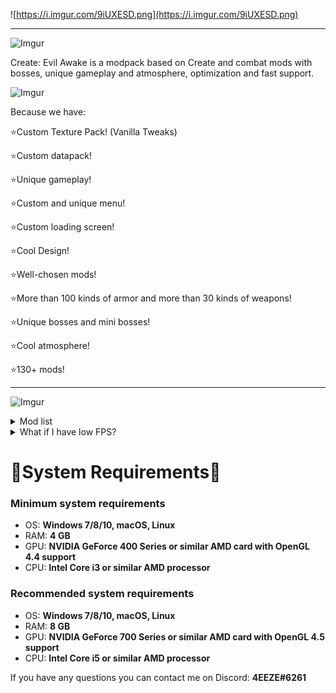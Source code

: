 ![https://i.imgur.com/9iUXESD.png](https://i.imgur.com/9iUXESD.png)

---

![Imgur](https://i.imgur.com/wKyEN0J.png)

Create: Evil Awake is a modpack based on Create and combat mods with bosses, unique gameplay and atmosphere, optimization and fast support.

![Imgur](https://i.imgur.com/yKYqMXK.png)


Because we have:

⭐Custom Texture Pack! (Vanilla Tweaks)

⭐Custom datapack!

⭐Unique gameplay!

⭐Custom and unique menu!

⭐Custom loading screen!

⭐Cool Design!

⭐Well-chosen mods!

⭐More than 100 kinds of armor and more than 30 kinds of weapons!

⭐Unique bosses and mini bosses!

⭐Cool atmosphere!

⭐130+ mods!

---

![Imgur](https://i.imgur.com/hzffWFM.png)

<details>
<summary>Mod list</summary>
<br>
<!-- We need a space between the <br> and the content -->

**Total: 136 mods** *(The list of mods may change)*
---
- [Just Enough Items (JEI) Minecraft Mods - CurseForge](https://www.curseforge.com/minecraft/mc-mods/jei)
- [Item Borders - Minecraft Mod (modrinth.com)](https://modrinth.com/mod/item-borders)
- [Integrated API Minecraft Mods - CurseForge](https://www.curseforge.com/minecraft/mc-mods/integrated-api)
- [Illuminations Forge 🔥 Minecraft Mods - CurseForge](https://www.curseforge.com/minecraft/mc-mods/illuminations-forge)
- [Integrated Dungeons and Structures - Minecraft Mod (modrinth.com)](https://modrinth.com/mod/idas)
- [Iceberg - Minecraft Mod (modrinth.com)](https://modrinth.com/mod/iceberg)
- [Item Highlighter - Minecraft Mod (modrinth.com)](https://modrinth.com/mod/item-highlighter)
- [Healing Campfire - Minecraft Mod (modrinth.com)](https://modrinth.com/mod/healing-campfire)
- [GoProne Minecraft Mods - CurseForge](https://www.curseforge.com/minecraft/mc-mods/goprone)
- [Geckolib - Minecraft Mod (modrinth.com)](https://modrinth.com/mod/geckolib)
- [Audio Extension for FancyMenu - Minecraft Mod (modrinth.com)](https://modrinth.com/mod/audio-extension-for-fancymenu)
- [Flywheel - Minecraft Mod (modrinth.com)](https://modrinth.com/mod/flywheel)
- [First-person Model - Minecraft Mod (modrinth.com)](https://modrinth.com/mod/first-person-model)
- [Fastload - Minecraft Mod (modrinth.com)](https://modrinth.com/mod/fastload)
- [Fast Leaf Decay Minecraft Mods - CurseForge](https://www.curseforge.com/minecraft/mc-mods/fast-leaf-decay)
- [Farmer's Delight - Minecraft Mod (modrinth.com)](https://modrinth.com/mod/farmers-delight)
- [FancyMenu - Minecraft Mod (modrinth.com)](https://modrinth.com/mod/fancymenu)
- [Create: Extended Cogwheels - Minecraft Mod (modrinth.com)](https://modrinth.com/mod/extended-cogwheels)
- [Create: Extended Flywheels Minecraft Mods - CurseForge](https://www.curseforge.com/minecraft/mc-mods/create-extended-flywheels)
- [Every Compat (Wood Good) - Minecraft Mod (modrinth.com)](https://modrinth.com/mod/every-compat)
- [EntityCulling - Minecraft Mod (modrinth.com)](https://modrinth.com/mod/entityculling)
- [Entity Collision FPS Fix - Minecraft Mod (modrinth.com)](https://modrinth.com/mod/entity-collision-fps-fix)
- [Ender's Delight Minecraft Mods - CurseForge](https://www.curseforge.com/minecraft/mc-mods/enders-delight)
- [Enchant With Mob - Minecraft Mod (modrinth.com)](https://modrinth.com/mod/enchant-with-mob)
- [Enchantment Descriptions Minecraft Mods - CurseForge](https://www.curseforge.com/minecraft/mc-mods/enchantment-descriptions)
- [Easy Magic - Minecraft Mod (modrinth.com)](https://modrinth.com/mod/easy-magic)
- [Easy Anvils - Minecraft Mod (modrinth.com)](https://modrinth.com/mod/easy-anvils)
- [Dynamic Music Updated - Minecraft Mod (modrinth.com)](https://modrinth.com/mod/dynamic-music-updated)
- [MmmMmmMmmMmm - Minecraft Mod (modrinth.com)](https://modrinth.com/mod/mmmmmmmmmmmm)
- [Droplight Minecraft Mods - CurseForge](https://www.curseforge.com/minecraft/mc-mods/droplight)
- [Drippy Loading Screen - Minecraft Mod (modrinth.com)](https://modrinth.com/mod/drippy-loading-screen)
- [Do a Barrel Roll - Minecraft Mod (modrinth.com)](https://modrinth.com/mod/do-a-barrel-roll)
- [Delightful - Minecraft Mod (modrinth.com)](https://modrinth.com/mod/delightful)
- [Decorative Blocks Minecraft Mods - CurseForge](https://www.curseforge.com/minecraft/mc-mods/decorative-blocks)
- [Curios API - Minecraft Mod (modrinth.com)](https://modrinth.com/mod/curios)
- [Cull Leaves - Minecraft Mod (modrinth.com)](https://modrinth.com/mod/cull-leaves)
- [ChoiceTheorem's Overhauled Village - Minecraft Mod (modrinth.com)](https://modrinth.com/mod/ct-overhaul-village)
- [Critters and Companions - Minecraft Mod (modrinth.com)](https://modrinth.com/mod/critters-and-companions)
- [Creeper Overhaul - Minecraft Mod (modrinth.com)](https://modrinth.com/mod/creeper-overhaul)
- [CreativeCore - Minecraft Mod (modrinth.com)](https://modrinth.com/mod/creativecore)
- [Create Stuff & Additions Minecraft Mods - CurseForge](https://www.curseforge.com/minecraft/mc-mods/create-stuff-additions)
- [Create: Ruins - Minecraft Mod (modrinth.com)](https://modrinth.com/mod/create-ruins)
- [Create Deco Minecraft Mods - CurseForge](https://www.curseforge.com/minecraft/mc-mods/create-deco)
- [Create - Minecraft Mod (modrinth.com)](https://modrinth.com/mod/create)
- [Create : Misc & Things Minecraft Mods - CurseForge](https://www.curseforge.com/minecraft/mc-mods/create-misc-and-things)
- [Create Enchantment Industry - Minecraft Mod (modrinth.com)](https://modrinth.com/mod/create-enchantment-industry)
- [Create: Crystal Clear - Minecraft Mod (modrinth.com)](https://modrinth.com/mod/create-crystal-clear)
- [Create Central Kitchen - Minecraft Mod (modrinth.com)](https://modrinth.com/mod/create-central-kitchen)
- [Compat O' Plenty - Minecraft Mod (modrinth.com)](https://modrinth.com/mod/compatoplenty)
- [Combat Roll - Minecraft Mod (modrinth.com)](https://modrinth.com/mod/combat-roll)
- [Colorful Azaleas - Minecraft Mod (modrinth.com)](https://modrinth.com/mod/colorful-azaleas)
- [Collective - Minecraft Mod (modrinth.com)](https://modrinth.com/mod/collective)
- [Cloth Config API - Minecraft Mod (modrinth.com)](https://modrinth.com/mod/cloth-config)
- [Citadel Minecraft Mods - CurseForge](https://www.curseforge.com/minecraft/mc-mods/citadel)
- [Chalk - Minecraft Mod (modrinth.com)](https://modrinth.com/mod/chalk-mod)
- [Catalogue Minecraft Mods - CurseForge](https://www.curseforge.com/minecraft/mc-mods/catalogue)
- [Canary - Minecraft Mod (modrinth.com)](https://modrinth.com/mod/canary)
- [♪ Boss Music Mod ♪ Minecraft Mods - CurseForge](https://www.curseforge.com/minecraft/mc-mods/boss-music-mod)
- [Bookshelf Minecraft Mods - CurseForge](https://www.curseforge.com/minecraft/mc-mods/bookshelf)
- [Blueprint Minecraft Mods - CurseForge](https://www.curseforge.com/minecraft/mc-mods/blueprint)
- [Biomes O' Plenty Minecraft Mods - CurseForge](https://www.curseforge.com/minecraft/mc-mods/biomes-o-plenty)
- [Better Combat - Minecraft Mod (modrinth.com)](https://modrinth.com/mod/better-combat)
- [bad packets - Minecraft Mod (modrinth.com)](https://modrinth.com/mod/badpackets)
- [Auudio - Minecraft Mod (modrinth.com)](https://modrinth.com/mod/auudio)
- [AutoRegLib - Minecraft Mod (modrinth.com)](https://modrinth.com/mod/autoreglib)
- [Architectury API - Minecraft Mod (modrinth.com)](https://modrinth.com/mod/architectury-api)
- [AppleSkin - Minecraft Mod (modrinth.com)](https://modrinth.com/mod/appleskin)
- [Another Furniture - Minecraft Mod (modrinth.com)](https://modrinth.com/mod/another-furniture)
- [AmbientSounds - Minecraft Mod (modrinth.com)](https://modrinth.com/mod/ambientsounds)
- [Alex's Mobs Minecraft Mods - CurseForge](https://www.curseforge.com/minecraft/mc-mods/alexs-mobs)
- [♪ Alex's Mobs EXTRA Music ♪ Minecraft Mods - CurseForge](https://www.curseforge.com/minecraft/mc-mods/alexs-mobs-battle-music)
- [Alex's Armoury Minecraft Mods - CurseForge](https://www.curseforge.com/minecraft/mc-mods/alexs-armoury/screenshots)
- [AI Improvements - Minecraft Mod (modrinth.com)](https://modrinth.com/mod/ai-improvements)
- [Abundant Atmosphere - Minecraft Mod (modrinth.com)](https://modrinth.com/mod/abundant-atmosphere)
- [YUNG's Extras - Minecraft Mod (modrinth.com)](https://modrinth.com/mod/yungs-extras)
- [YUNG's Better Strongholds - Minecraft Mod (modrinth.com)](https://modrinth.com/mod/yungs-better-strongholds)
- [YUNG's Better Ocean Monuments - Minecraft Mod (modrinth.com)](https://modrinth.com/mod/yungs-better-ocean-monuments)
- [YUNG's Better Nether Fortresses - Minecraft Mod (modrinth.com)](https://modrinth.com/mod/yungs-better-nether-fortresses)
- [YUNG's Better Mineshafts - Minecraft Mod (modrinth.com)](https://modrinth.com/mod/yungs-better-mineshafts)
- [YUNG's Better Dungeons - Minecraft Mod (modrinth.com)](https://modrinth.com/mod/yungs-better-dungeons)
- [YUNG's Better Desert Temples - Minecraft Mod (modrinth.com)](https://modrinth.com/mod/yungs-better-desert-temples)
- [YUNG's API - Minecraft Mod (modrinth.com)](https://modrinth.com/mod/yungs-api)
- [Xaero's World Map Minecraft Mods - CurseForge](https://www.curseforge.com/minecraft/mc-mods/xaeros-world-map)
- [Xaero's Minimap Minecraft Mods - CurseForge](https://www.curseforge.com/minecraft/mc-mods/xaeros-minimap)
- [WTHIT - Minecraft Mod (modrinth.com)](https://modrinth.com/mod/wthit)
- [Wandering Bags - Minecraft Mod (modrinth.com)](https://modrinth.com/mod/wandering-bags)
- [Undead Unleashed! Minecraft Mods - CurseForge](https://www.curseforge.com/minecraft/mc-mods/undead-unleashed)
- [Traveler's Titles - Minecraft Mod (modrinth.com)](https://modrinth.com/mod/travelers-titles)
- [Towns and Towers - Minecraft Mod (modrinth.com)](https://modrinth.com/mod/towns-and-towers)
- [Tom's Simple Storage Mod - Minecraft Mod (modrinth.com)](https://modrinth.com/mod/toms-storage)
- [The Conjurer Minecraft Mods - CurseForge](https://www.curseforge.com/minecraft/mc-mods/the-conjurer)
- [Quick Test World - Minecraft Mod (modrinth.com)](https://modrinth.com/mod/testworld)
- [TerraBlender - Minecraft Mod (modrinth.com)](https://modrinth.com/mod/terrablender)
- [Supplementaries - Minecraft Mod (modrinth.com)](https://modrinth.com/mod/supplementaries)
- [Structure Gel API Minecraft Mods - CurseForge](https://www.curseforge.com/minecraft/mc-mods/structure-gel-api)
- [Create: Steam 'n' Rails Minecraft Mods - CurseForge](https://www.curseforge.com/minecraft/mc-mods/create-steam-n-rails)
- [Starter Kit - Minecraft Mod (modrinth.com)](https://modrinth.com/mod/starter-kit)
- [Starlight (Forge) - Minecraft Mod (modrinth.com)](https://modrinth.com/mod/starlight-forge)
- [Nyf's Spiders - Minecraft Mod (modrinth.com)](https://modrinth.com/mod/nyfs-spiders)
- [Sound Physics Remastered - Minecraft Mod (modrinth.com)](https://modrinth.com/mod/sound-physics-remastered)
- [Sorcerium - Minecraft Mod (modrinth.com)](https://modrinth.com/mod/sorcerium)
- [Sophisticated Core Minecraft Mods - CurseForge](https://www.curseforge.com/minecraft/mc-mods/sophisticated-core)
- [Sophisticated Backpacks Minecraft Mods - CurseForge](https://www.curseforge.com/minecraft/mc-mods/sophisticated-backpacks)
- [Smooth Boot (Reloaded) - Minecraft Mod (modrinth.com)](https://modrinth.com/mod/smooth-boot-reloaded)
- [Second Chance (Forge) - Minecraft Mod (modrinth.com)](https://modrinth.com/mod/second-chance-forge)
- [Savage & Ravage Minecraft Mods - CurseForge](https://www.curseforge.com/minecraft/mc-mods/savage-and-ravage)
- [Search Mods - Modrinth](https://modrinth.com/mod/rubidium-extra)
- [Search Mods - Modrinth](https://modrinth.com/mod/rubidium)
- [Rhodium - Minecraft Mod (modrinth.com)](https://modrinth.com/mod/rhodium)
- [Resourceful Lib - Minecraft Mod (modrinth.com)](https://modrinth.com/mod/resourceful-lib)
- [Redstone Pen - Minecraft Mod (modrinth.com)](https://modrinth.com/mod/redstonepen)
- [Quark Oddities - Minecraft Mod (modrinth.com)](https://modrinth.com/mod/quark-oddities)
- [Quark - Minecraft Mod (modrinth.com)](https://modrinth.com/mod/quark)
- [Puzzles Lib - Minecraft Mod (modrinth.com)](https://modrinth.com/mod/puzzles-lib)
- [Prism - Minecraft Mod (modrinth.com)](https://modrinth.com/mod/prism-lib)
- [Presence Footsteps - Minecraft Mod (modrinth.com)](https://modrinth.com/mod/presence-footsteps)
- [Pluto - Minecraft Mod (modrinth.com)](https://modrinth.com/mod/pluto)
- [playerAnimator - Minecraft Mod (modrinth.com)](https://modrinth.com/mod/playeranimator)
- [Paxi - Minecraft Mod (modrinth.com)](https://modrinth.com/mod/paxi)
- [Packet Size Doubler (Forge) - Minecraft Mod (modrinth.com)](https://modrinth.com/mod/packet-size-double-forge)
- [Oculus - Minecraft Mod (modrinth.com)](https://modrinth.com/mod/oculus)
- [Iris & Oculus Flywheel Compat Minecraft Mods - CurseForge](https://www.curseforge.com/minecraft/mc-mods/iris-flywheel-compat)
- [Nullscape - Minecraft Mod (modrinth.com)](https://modrinth.com/mod/nullscape)
- [Nether's Delight Minecraft Mods - CurseForge](https://www.curseforge.com/minecraft/mc-mods/nethers-delight)
- [Music Duration Reducer - Mods - Minecraft (cursefire.com)](https://cursefire.com/minecraft/mc-mods/music-duration-reducer)
- [More Villagers Minecraft Mods - CurseForge](https://www.curseforge.com/minecraft/mc-mods/more-villagers)
- [More Wandering Trades Minecraft Mods - CurseForge](https://www.curseforge.com/minecraft/mc-mods/more-wandering-trades)
- [Moonlight Lib - Minecraft Mod (modrinth.com)](https://modrinth.com/mod/moonlight)
- [Model Gap Fix - Minecraft Mod (modrinth.com)](https://modrinth.com/mod/modelfix)
- [MidnightLib - Minecraft Mod (modrinth.com)](https://modrinth.com/mod/midnightlib)
- [Lightspeed - Minecraft Mod (modrinth.com)](https://modrinth.com/mod/lightspeed)
- [Legendary Tooltips - Minecraft Mod (modrinth.com)](https://modrinth.com/mod/legendary-tooltips)
- [L_Ender 's Cataclysm Minecraft Mods - CurseForge](https://www.curseforge.com/minecraft/mc-mods/l_ender-s-cataclysm)
- [Konkrete - Minecraft Mod (modrinth.com)](https://modrinth.com/mod/konkrete)
- [Knight Quest Minecraft Mods - CurseForge](https://www.curseforge.com/minecraft/mc-mods/knight-quest)
- [Just Enough Resources (JER) - Minecraft Mod (modrinth.com)](https://modrinth.com/mod/just-enough-resources-jer)
</details>


<details>
<summary>What if I have low FPS?</summary>
<br>

- If you have low FPS, try disabling/removing the mod. **Sound Physics Remastered** (realistic behavior of sounds in the game). 
- If you have low FPS, try disabling/removing the mod **Falling Leaves**.
#### ▰▰▰▰▰▰▰▰▰▰▰▰▰▰▰▰▰▰▰↴⚠**Only for update 1.3.1**⚠↴▰▰▰▰▰▰▰▰▰▰▰▰▰▰▰▰▰▰▰
- If you have low FPS, try the following commands: 
1. `/shimmer bloom false`<-Impact on performance: Low
2. `/shimmer colored_light false`<-Impact on performance: High
 
These instructions should help you to increase your FPS.
 
</details>

    
# 💽System Requirements💾
### Minimum system requirements
- OS: **Windows 7/8/10, macOS, Linux**
- RAM: **4 GB**
- GPU: **NVIDIA GeForce 400 Series or similar AMD card with OpenGL 4.4 support**
- CPU: **Intel Core i3 or similar AMD processor**
### Recommended system requirements
- OS: **Windows 7/8/10, macOS, Linux**
- RAM: **8 GB**
- GPU: **NVIDIA GeForce 700 Series or similar AMD card with OpenGL 4.5 support**
- CPU: **Intel Core i5 or similar AMD processor**

If you have any questions you can contact me on Discord: **4EEZE#6261**
